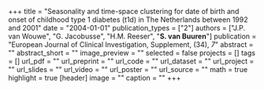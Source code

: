 +++
title = "Seasonality and time-space clustering for date of birth and onset of childhood type 1 diabetes (t1d) in The Netherlands between 1992 and 2001"
date = "2004-01-01"
publication_types = ["2"]
authors = ["J.P. van Wouwe", "G. Jacobusse", "H.M. Reeser", "**S. van Buuren**"]
publication = "European Journal of Clinical Investigation, Supplement, (34), _7_"
abstract = ""
abstract_short = ""
image_preview = ""
selected = false
projects = []
tags = []
url_pdf = ""
url_preprint = ""
url_code = ""
url_dataset = ""
url_project = ""
url_slides = ""
url_video = ""
url_poster = ""
url_source = ""
math = true
highlight = true
[header]
image = ""
caption = ""
+++
